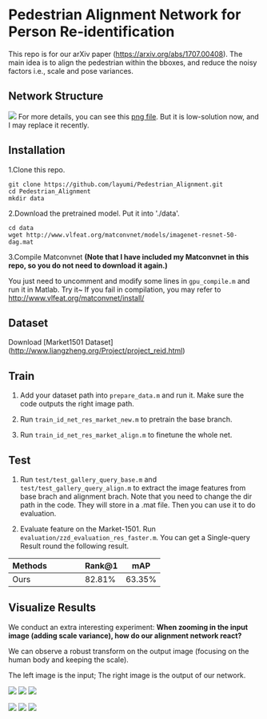 # Pedestrian Alignment Network for Person Re-identification

This repo is for our arXiv paper (https://arxiv.org/abs/1707.00408). 
The main idea is to align the pedestrian within the bboxes, and reduce the noisy factors i.e., scale and pose variances.

## Network Structure
![](https://github.com/layumi/Pedestrian_Alignment/blob/master/fig2.jpg)
For more details, you can see this [png file](https://raw.githubusercontent.com/layumi/Pedestrian_Alignment/master/PAN.png). But it is low-solution now, and I may replace it recently.

## Installation
1.Clone this repo.

	git clone https://github.com/layumi/Pedestrian_Alignment.git
	cd Pedestrian_Alignment
	mkdir data

2.Download the pretrained model. Put it into './data'.

	cd data
	wget http://www.vlfeat.org/matconvnet/models/imagenet-resnet-50-dag.mat
	
3.Compile Matconvnet
**(Note that I have included my Matconvnet in this repo, so you do not need to download it again.)**

You just need to uncomment and modify some lines in `gpu_compile.m` and run it in Matlab. Try it~
If you fail in compilation, you may refer to http://www.vlfeat.org/matconvnet/install/
    
## Dataset
Download [Market1501 Dataset] (http://www.liangzheng.org/Project/project_reid.html)

## Train
1. Add your dataset path into `prepare_data.m` and run it. Make sure the code outputs the right image path.

2. Run `train_id_net_res_market_new.m` to pretrain the base branch.

3. Run `train_id_net_res_market_align.m` to finetune the whole net.

## Test
1. Run `test/test_gallery_query_base.m` and `test/test_gallery_query_align.m` to extract the image features from base brach and alignment brach. Note that you need to change the dir path in the code. They will store in a .mat file. Then you can use it to do evaluation.

2. Evaluate feature on the Market-1501. Run `evaluation/zzd_evaluation_res_faster.m`. You can get a Single-query Result round the following result.

| Methods               | Rank@1 | mAP    | 
| --------              | -----  | ----   | 
| Ours           | 82.81% | 63.35% | 

## Visualize Results
We conduct an extra interesting experiment:
**When zooming in the input image (adding scale variance), how do our alignment network react?**

We can observe a robust transform on the output image (focusing on the human body and keeping the scale).

The left image is the input; The right image is the output of our network.

![](https://github.com/layumi/Person_re-ID_stn/blob/master/gif/0018_c4s1_002351_02_zoomin.gif)
    ![](https://github.com/layumi/Person_re-ID_stn/blob/master/gif/0153_c4s1_026076_03_zoomin.gif)
    ![](https://github.com/layumi/Pedestrian_Alignment/blob/master/gif/0520_c4s3_001373_03_zoomin.gif)


![](https://github.com/layumi/Pedestrian_Alignment/blob/master/gif/0520_c5s1_143995_06_zoomin.gif)
    ![](https://github.com/layumi/Pedestrian_Alignment/blob/master/gif/0345_c6s1_079326_07_zoomin.gif)
    ![](https://github.com/layumi/Pedestrian_Alignment/blob/master/gif/0153_c4s1_025451_01_zoomin.gif)
